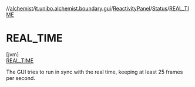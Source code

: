 //[alchemist](../../../../../index.md)/[it.unibo.alchemist.boundary.gui](../../../index.md)/[ReactivityPanel](../../index.md)/[Status](../index.md)/[REAL_TIME](index.md)

# REAL_TIME

[jvm]\
[REAL_TIME](index.md)

The GUI tries to run in sync with the real time, keeping at least 25 frames per second.
